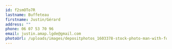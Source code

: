 ```yaml
---
id: f2smOTo7R
lastname: Buffeteau
firstname: Justin/Gérard
address: ""
phone: 06 07 53 70 96
email: justin.amap.lgde@gmail.com
photoUrl: /uploads/images/depositphotos_1603378-stock-photo-man-with-fork-on-white.jpg
---
```

